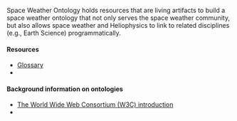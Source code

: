 
Space Weather Ontology holds resources that are living artifacts to build a space weather ontology that not only serves the space weather community, but also allows space weather and Heliophysics to link to related disciplines (e.g., Earth Science) programmatically. 


#### Resources
- [Glossary](https://github.com/rmcgranaghan/Space-Weather-Ontology/blob/master/glossary.md)
- 

#### Background information on ontologies
- [The World Wide Web Consortium (W3C) introduction](https://www.w3.org/standards/semanticweb/ontology)
- 
